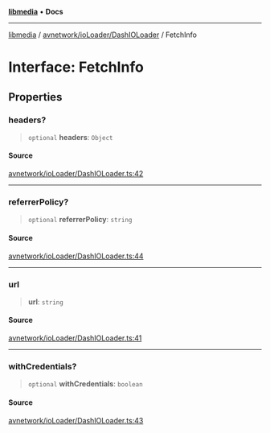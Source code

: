 [**libmedia**](../../../../README.md) • **Docs**

***

[libmedia](../../../../README.md) / [avnetwork/ioLoader/DashIOLoader](../README.md) / FetchInfo

# Interface: FetchInfo

## Properties

### headers?

> `optional` **headers**: `Object`

#### Source

[avnetwork/ioLoader/DashIOLoader.ts:42](https://github.com/zhaohappy/libmedia/blob/83708827f1f74f03ced670ca9bc2d9d1e5e5366a/src/avnetwork/ioLoader/DashIOLoader.ts#L42)

***

### referrerPolicy?

> `optional` **referrerPolicy**: `string`

#### Source

[avnetwork/ioLoader/DashIOLoader.ts:44](https://github.com/zhaohappy/libmedia/blob/83708827f1f74f03ced670ca9bc2d9d1e5e5366a/src/avnetwork/ioLoader/DashIOLoader.ts#L44)

***

### url

> **url**: `string`

#### Source

[avnetwork/ioLoader/DashIOLoader.ts:41](https://github.com/zhaohappy/libmedia/blob/83708827f1f74f03ced670ca9bc2d9d1e5e5366a/src/avnetwork/ioLoader/DashIOLoader.ts#L41)

***

### withCredentials?

> `optional` **withCredentials**: `boolean`

#### Source

[avnetwork/ioLoader/DashIOLoader.ts:43](https://github.com/zhaohappy/libmedia/blob/83708827f1f74f03ced670ca9bc2d9d1e5e5366a/src/avnetwork/ioLoader/DashIOLoader.ts#L43)
